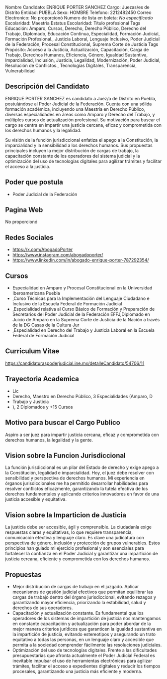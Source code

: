 Nombre Candidato: ENRIQUE PORTER SANCHEZ
Cargo: Juezas/es de Distrito
Entidad: PUEBLA
Sexo: HOMBRE
Telefono: 2212482450
Correo Electronico: No proporcionó
Numero de lista en boleta: *No especificado*
Escolaridad: Maestría
Estatus Escolaridad: Título profesional
Tags Educación: Amparo, Cursos, Derecho, Derecho Público, Derecho del Trabajo, Diplomado, Educación Continua, Especialidad, Formación Judicial, Formación Profesional., Justicia Laboral, Lenguaje Inclusivo, Poder Judicial de la Federación, Procesal Constitucional, Suprema Corte de Justicia
Tags Propósito: Acceso a la Justicia, Actualización, Capacitación, Carga de Trabajo, Derechos Humanos, Eficiencia, Género, Igualdad Sustantiva, Imparcialidad, Inclusión, Justicia, Legalidad, Modernización, Poder Judicial, Resolución de Conflictos., Tecnologías Digitales, Transparencia, Vulnerabilidad


## Descripción del Candidato 

ENRIQUE PORTER SANCHEZ es candidato a Juez/a de Distrito en Puebla, postulándose al Poder Judicial de la Federación. Cuenta con una sólida formación académica, incluyendo una Maestría en Derecho Público, diversas especialidades en áreas como Amparo y Derecho del Trabajo, y múltiples cursos de actualización profesional. Su motivación para buscar el cargo se centra en impartir una justicia cercana, eficaz y comprometida con los derechos humanos y la legalidad.

Su visión de la función jurisdiccional enfatiza el apego a la Constitución, la imparcialidad y la sensibilidad a los derechos humanos. Sus propuestas principales incluyen la mejor distribución de cargas de trabajo, la capacitación constante de los operadores del sistema judicial y la optimización del uso de tecnologías digitales para agilizar trámites y facilitar el acceso a la justicia.


## Poder que postula

- Poder Judicial de la Federación


## Pagina Web

No proporcionó


## Redes Sociales

- https://x.com/AbogadoPorter
- https://www.instagram.com/abogadoporter/
- https://www.linkedin.com/in/abogado-enrique-porter-787292354/


## Cursos

- Especialidad en Amparo y Procesal Constitucional en la Universidad Iberoamericana Puebla
- ,Curso Técnicas para la Implementación del Lenguaje Ciudadano e Inclusivo de la Escuela Federal de Formación Judicial
- ,Especialidad relativa al Curso Básico de Formación y Preparación de Secretarios del Poder Judicial de la Federación EFFJ,Diplomado en Juicio de Amparo en la Suprema Corte de Justicia de la Nación a través de la DG Casas de la Cultura Jur
- ,Especialidad en Derecho del Trabajo y Justicia Laboral en la Escuela Federal de Formación Judicial


## Curriculum Vitae

https://candidaturaspoderjudicial.ine.mx/detalleCandidato/54706/11


## Trayectoria Academica

- Lic
- Derecho, Maestro en Derecho Público, 3 Especialidades (Amparo, D
- Trabajo y Justicia
- ), 2 Diplomados y +15 Cursos


## Motivo para buscar el Cargo Publico

Aspiro a ser juez para impartir justicia cercana, eficaz y comprometida con derechos humanos, la legalidad y la gente.


## Vision sobre la Funcion Jurisdiccional

La función jurisdiccional es un pilar del Estado de derecho y exige apego a la Constitución, legalidad e imparcialidad. Hoy, el juez debe resolver con sensibilidad y perspectiva de derechos humanos. Mi experiencia en órganos jurisdiccionales me ha permitido desarrollar habilidades para resolver conflictos eficazmente, garantizando la tutela efectiva de los derechos fundamentales y aplicando criterios innovadores en favor de una justicia accesible y equitativa.


## Vision sobre la Imparticion de Justicia

La justicia debe ser accesible, ágil y comprensible. La ciudadanía exige respuestas claras y equitativas, lo que requiere transparencia, comunicación efectiva y lenguaje claro. Es clave una judicatura con perspectiva de género, inclusión y protección de grupos vulnerables. Estos principios han guiado mi ejercicio profesional y son esenciales para fortalecer la confianza en el Poder Judicial y garantizar una impartición de justicia cercana, eficiente y comprometida con los derechos humanos.


## Propuestas

- Mejor distribución de cargas de trabajo en el juzgado. Aplicar mecanismos de gestión judicial efectivos que permitan equilibrar las cargas de trabajo dentro del órgano jurisdiccional, evitando rezagos y garantizando mayor eficiencia, priorizando la estabilidad, salud y derechos de sus operadores.
- Capacitación y actualización constante. Es fundamental que los operadores de los sistemas de impartición de justicia nos mantengamos en constante capacitación y actualización para poder abordar de la mejor manera criterios jurídicos que garanticen la igualdad sustantiva en la impartición de justicia, evitando estereotipos y asegurando un trato equitativo a todas las personas, en un lenguaje claro y accesible que permita a la sociedad comprender fácilmente las resoluciones judiciales.
- Optimización del uso de tecnologías digitales. Frente a las dificultades presupuestarias que afronta actualmente el Poder Judicial Federal es inevitable impulsar el uso de herramientas electrónicas para agilizar trámites, facilitar el acceso a expedientes digitales y reducir los tiempos procesales, garantizando una justicia más eficiente y moderna.

